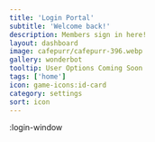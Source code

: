 ```yaml
---
title: 'Login Portal'
subtitle: 'Welcome back!'
description: Members sign in here!
layout: dashboard
image: cafepurr/cafepurr-396.webp
gallery: wonderbot
tooltip: User Options Coming Soon
tags: ['home']
icon: game-icons:id-card
category: settings
sort: icon
---
```


:login-window
